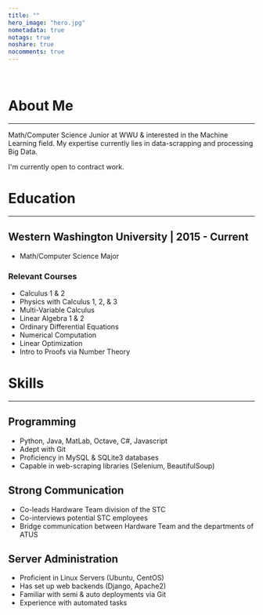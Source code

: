 ```yaml
---
title: ""
hero_image: "hero.jpg"
nometadata: true
notags: true
noshare: true
nocomments: true
---
```


<br>

# About Me

---

Math/Computer Science Junior at WWU & interested in the Machine Learning field. My expertise currently lies in data-scrapping and processing Big Data.

I'm currently open to contract work.

# Education

---

## Western Washington University | 2015 - Current

- Math/Computer Science Major

### Relevant Courses

- Calculus 1 & 2
- Physics with Calculus 1, 2, & 3
- Multi-Variable Calculus
- Linear Algebra 1 & 2
- Ordinary Differential Equations
- Numerical Computation
- Linear Optimization
- Intro to Proofs via Number Theory

# Skills

---

## Programming

- Python, Java, MatLab, Octave, C#, Javascript
- Adept with Git
- Proficiency in MySQL & SQLite3 databases
- Capable in web-scraping libraries (Selenium, BeautifulSoup)

## Strong Communication

- Co-leads Hardware Team division of the STC
- Co-interviews potential STC employees
- Bridge communication between Hardware Team and the departments of ATUS

## Server Administration

- Proficient in Linux Servers (Ubuntu, CentOS)
- Has set up web backends (Django, Apache2)
- Familiar with semi & auto deployments via Git
- Experience with automated tasks
